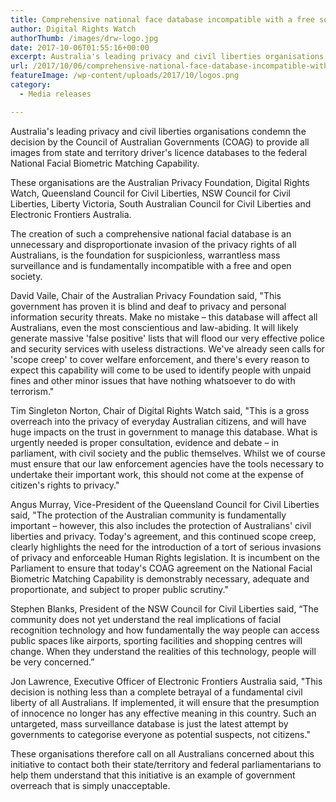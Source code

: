 ```yaml
---
title: Comprehensive national face database incompatible with a free society
author: Digital Rights Watch
authorThumb: /images/drw-logo.jpg
date: 2017-10-06T01:55:16+00:00
excerpt: Australia's leading privacy and civil liberties organisations condemn the decision by the Council of Australian Governments (COAG) to provide all images from state and territory driver's licence databases to the federal National Facial Biometric Matching Capability.
url: /2017/10/06/comprehensive-national-face-database-incompatible-with-a-free-society/
featureImage: /wp-content/uploads/2017/10/logos.png
category:
  - Media releases

---
```

Australia's leading privacy and civil liberties organisations condemn the decision by the Council of Australian Governments (COAG) to provide all images from state and territory driver's licence databases to the federal National Facial Biometric Matching Capability.

These organisations are the Australian Privacy Foundation, Digital Rights Watch, Queensland Council for Civil Liberties, NSW Council for Civil Liberties, Liberty Victoria, South Australian Council for Civil Liberties and Electronic Frontiers Australia.

The creation of such a comprehensive national facial database is an unnecessary and disproportionate invasion of the privacy rights of all Australians, is the foundation for suspicionless, warrantless mass surveillance and is fundamentally incompatible with a free and open society.

David Vaile, Chair of the Australian Privacy Foundation said, "This government has proven it is blind and deaf to privacy and personal information security threats. Make no mistake – this database will affect all Australians, even the most conscientious and law-abiding. It will likely generate massive 'false positive' lists that will flood our very effective police and security services with useless distractions. We've already seen calls for 'scope creep' to cover welfare enforcement, and there's every reason to expect this capability will come to be used to identify people with unpaid fines and other minor issues that have nothing whatsoever to do with terrorism."

Tim Singleton Norton, Chair of Digital Rights Watch said, "This is a gross overreach into the privacy of everyday Australian citizens, and will have huge impacts on the trust in government to manage this database.  What is urgently needed is proper consultation, evidence and debate &#8211; in parliament, with civil society and the public themselves. Whilst we of course must ensure that our law enforcement agencies have the tools necessary to undertake their important work, this should not come at the expense of citizen's rights to privacy."

Angus Murray, Vice-President of the Queensland Council for Civil Liberties said, "The protection of the Australian community is fundamentally important – however, this also includes the protection of Australians' civil liberties and privacy. Today's agreement, and this continued scope creep, clearly highlights the need for the introduction of a tort of serious invasions of privacy and enforceable Human Rights legislation. It is incumbent on the Parliament to ensure that today's COAG agreement on the National Facial Biometric Matching Capability is demonstrably necessary, adequate and proportionate, and subject to proper public scrutiny."

Stephen Blanks, President of the NSW Council for Civil Liberties said, &#8220;The community does not yet understand the real implications of facial recognition technology and how fundamentally the way people can access public spaces like airports, sporting facilities and shopping centres will change. When they understand the realities of this technology, people will be very concerned.&#8221;

Jon Lawrence, Executive Officer of Electronic Frontiers Australia said, "This decision is nothing less than a complete betrayal of a fundamental civil liberty of all Australians.  If implemented, it will ensure that the presumption of innocence no longer has any effective meaning in this country. Such an untargeted, mass surveillance database is just the latest attempt by governments to categorise everyone as potential suspects, not citizens."

These organisations therefore call on all Australians concerned about this initiative to contact both their state/territory and federal parliamentarians to help them understand that this initiative is an example of government overreach that is simply unacceptable.
